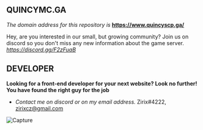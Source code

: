 ## **QUINCYMC.GA**

*The domain address for this repository is* **https://www.quincyscp.ga/**


Hey, are you interested in our small, but growing community? Join us on discord so you don't miss any new information about the game server.
*https://discord.gg/F2zFuaB*

## **DEVELOPER**
**Looking for a front-end developer for your next website? Look no further! You have found the right guy for the job**
- *Contact me on discord or on my email address.*
Zirix#4222, zirixcz@gmail.com

![Capture](https://user-images.githubusercontent.com/49836430/111687184-473b3a80-882a-11eb-8663-eb0307ef8826.PNG)



